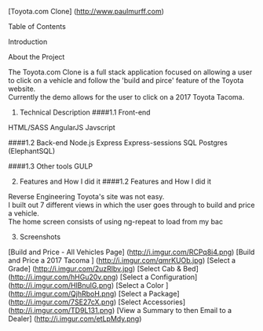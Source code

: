[Toyota.com Clone] (http://www.paulmurff.com)

Table of Contents

Introduction

About the Project

The Toyota.com Clone is a full stack application focused on allowing a user to click on a vehicle and follow the 'build and pirce' feature of the Toyota website.  
Currently the demo allows for the user to click on a 2017 Toyota Tacoma.

1. Technical Description
####1.1 Front-end
 
HTML/SASS
AngularJS
Javscript 

####1.2 Back-end
Node.js
Express
Express-sessions
SQL Postgres (ElephantSQL)

####1.3 Other tools
GULP


2.  Features and How I did it
####1.2 Features and How I did it

Reverse Engineering Toyota's site was not easy.  
I built out 7 different views in which the user goes through to build and price a vehicle.  
The home screen consists of using ng-repeat to load from my bac

3. Screenshots

[Build and Price - All Vehicles Page] (http://i.imgur.com/RCPq8i4.png)
[Build and Price a 2017 Tacoma ] (http://i.imgur.com/qmrKUOb.jpg)
[Select a Grade] (http://i.imgur.com/2uzRlbv.jpg)
[Select Cab & Bed] (http://i.imgur.com/hHGu20v.png)
[Select a Configuration] (http://i.imgur.com/HlBnulG.png)
[Select a Color ] (http://i.imgur.com/QjhRboH.png)
[Select a Package] (http://i.imgur.com/7SE27cX.png)
[Select Accessories] (http://i.imgur.com/TD9L131.png)
[View a Summary to then Email to a Dealer] (http://i.imgur.com/etLpMdy.png)
